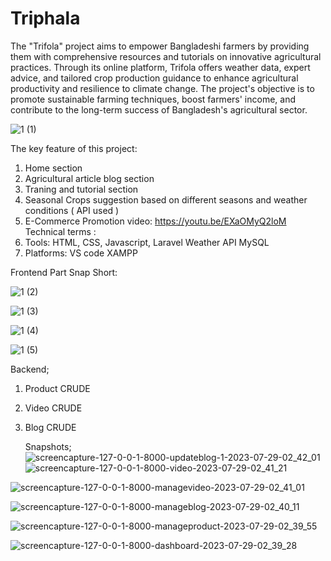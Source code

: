 # Triphala
The "Trifola" project aims to empower Bangladeshi farmers by providing them with comprehensive resources and tutorials on innovative agricultural practices. Through its online platform, Trifola offers weather data, expert advice, and tailored crop production guidance to enhance agricultural productivity and resilience to climate change. The project's objective is to promote sustainable farming techniques, boost farmers' income, and contribute to the long-term success of Bangladesh's agricultural sector.


![1 (1)](https://github.com/Shag0r/Triphala/assets/101504353/fb6f3169-279c-4a96-846f-176e01a084a3)


The key feature of this project:
1. Home section
2. Agricultural article  blog section
3. Traning and tutorial section
4. Seasonal Crops suggestion based on different seasons and weather conditions ( API used  )
5. E-Commerce
Promotion video:
https://youtu.be/EXaOMyQ2loM
Technical terms :
1. Tools:
HTML,
CSS,
Javascript,
Laravel
Weather API
MySQL
2. Platforms:
VS code
XAMPP

Frontend Part Snap Short:



   
![1 (2)](https://github.com/Shag0r/Triphala/assets/101504353/b2f173db-5f11-4cf7-b065-4c377f8b32b7)


![1 (3)](https://github.com/Shag0r/Triphala/assets/101504353/5a610108-7dec-47d3-844a-f80f344f9ffc)

![1 (4)](https://github.com/Shag0r/Triphala/assets/101504353/ea48aeed-ac85-4397-8db5-8caec04b5c29)


![1 (5)](https://github.com/Shag0r/Triphala/assets/101504353/19a499d5-5c15-4fb6-912a-c8db6c309a65)


Backend;

1. Product CRUDE
2. Video CRUDE
3. Blog CRUDE

   Snapshots;
   ![screencapture-127-0-0-1-8000-updateblog-1-2023-07-29-02_42_01](https://github.com/Shag0r/Triphala/assets/101504353/aad45dbc-a1a9-45c8-91f8-90fd94a2c9af)
![screencapture-127-0-0-1-8000-video-2023-07-29-02_41_21](https://github.com/Shag0r/Triphala/assets/101504353/8000e1c0-df82-4367-bf3a-6a7117d01684)

![screencapture-127-0-0-1-8000-managevideo-2023-07-29-02_41_01](https://github.com/Shag0r/Triphala/assets/101504353/4acb69af-9b8a-4889-8433-25f9032e27af)

![screencapture-127-0-0-1-8000-manageblog-2023-07-29-02_40_11](https://github.com/Shag0r/Triphala/assets/101504353/10282c2f-0ba9-43fa-ae04-f3c9118780d3)


![screencapture-127-0-0-1-8000-manageproduct-2023-07-29-02_39_55](https://github.com/Shag0r/Triphala/assets/101504353/c190614e-fb6a-484d-95d1-3a4cdafdbdb0)




![screencapture-127-0-0-1-8000-dashboard-2023-07-29-02_39_28](https://github.com/Shag0r/Triphala/assets/101504353/4c797277-9930-490b-8f3a-18994024baad)


